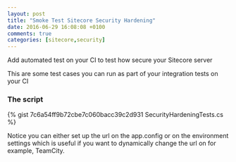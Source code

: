 ```yaml
---
layout: post
title: "Smoke Test Sitecore Security Hardening"
date: 2016-06-29 16:08:08 +0100
comments: true
categories: [sitecore,security]
---
```


Add automated test on your CI to test how secure your Sitecore server

This are some test cases you can run as part of your integration tests on your CI 

### The script

{% gist 7c6a54ff9b72cbe7c060bacc39c2d931 SecurityHardeningTests.cs %}

Notice you can either set up the url on the app.config or on the environment settings which is useful if you want to dynamically change the url on for example, TeamCity.


